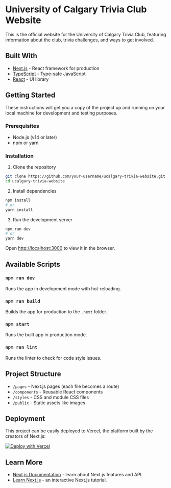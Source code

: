 # University of Calgary Trivia Club Website

This is the official website for the University of Calgary Trivia Club, featuring information about the club, trivia challenges, and ways to get involved.

## Built With

- [Next.js](https://nextjs.org/) - React framework for production
- [TypeScript](https://www.typescriptlang.org/) - Type-safe JavaScript
- [React](https://reactjs.org/) - UI library

## Getting Started

These instructions will get you a copy of the project up and running on your local machine for development and testing purposes.

### Prerequisites

- Node.js (v14 or later)
- npm or yarn

### Installation

1. Clone the repository
```bash
git clone https://github.com/your-username/ucalgary-trivia-website.git
cd ucalgary-trivia-website
```

2. Install dependencies
```bash
npm install
# or
yarn install
```

3. Run the development server
```bash
npm run dev
# or
yarn dev
```

Open [http://localhost:3000](http://localhost:3000) to view it in the browser.

## Available Scripts

### `npm run dev`

Runs the app in development mode with hot-reloading.

### `npm run build`

Builds the app for production to the `.next` folder.

### `npm start`

Runs the built app in production mode.

### `npm run lint`

Runs the linter to check for code style issues.

## Project Structure

- `/pages` - Next.js pages (each file becomes a route)
- `/components` - Reusable React components
- `/styles` - CSS and module CSS files
- `/public` - Static assets like images

## Deployment

This project can be easily deployed to Vercel, the platform built by the creators of Next.js:

[![Deploy with Vercel](https://vercel.com/button)](https://vercel.com/new/git/external?repository-url=https://github.com/yourusername/ucalgary-trivia-website)

## Learn More

- [Next.js Documentation](https://nextjs.org/docs) - learn about Next.js features and API.
- [Learn Next.js](https://nextjs.org/learn) - an interactive Next.js tutorial.